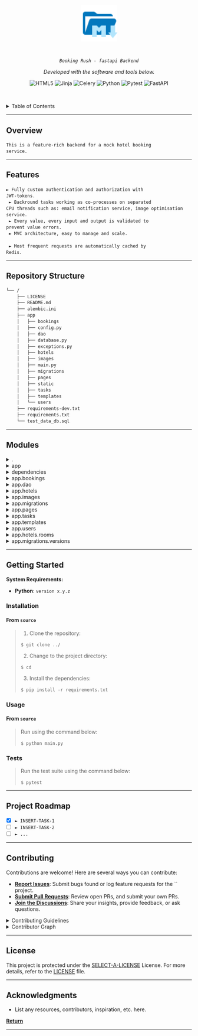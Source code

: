 <p align="center">
  <img src="https://raw.githubusercontent.com/PKief/vscode-material-icon-theme/ec559a9f6bfd399b82bb44393651661b08aaf7ba/icons/folder-markdown-open.svg" width="100" alt="project-logo">
</p>
<p align="center">
    <h1 align="center"></h1>
</p>
<p align="center">
    <em><code>Booking Rush - fastapi Backend</code></em>
</p>
<p align="center">
	<!-- local repository, no metadata badges. -->
<p>
<p align="center">
		<em>Developed with the software and tools below.</em>
</p>
<p align="center">
	<img src="https://img.shields.io/badge/HTML5-E34F26.svg?style=default&logo=HTML5&logoColor=white" alt="HTML5">
	<img src="https://img.shields.io/badge/Jinja-B41717.svg?style=default&logo=Jinja&logoColor=white" alt="Jinja">
	<img src="https://img.shields.io/badge/Celery-37814A.svg?style=default&logo=Celery&logoColor=white" alt="Celery">
	<img src="https://img.shields.io/badge/Python-3776AB.svg?style=default&logo=Python&logoColor=white" alt="Python">
	<img src="https://img.shields.io/badge/Pytest-0A9EDC.svg?style=default&logo=Pytest&logoColor=white" alt="Pytest">
	<img src="https://img.shields.io/badge/FastAPI-009688.svg?style=default&logo=FastAPI&logoColor=white" alt="FastAPI">
</p>

<br><!-- TABLE OF CONTENTS -->
<details>
  <summary>Table of Contents</summary><br>

- [ Overview](#-overview)
- [ Features](#-features)
- [ Repository Structure](#-repository-structure)
- [ Modules](#-modules)
- [ Getting Started](#-getting-started)
  - [ Installation](#-installation)
  - [ Usage](#-usage)
  - [ Tests](#-tests)
- [ Project Roadmap](#-project-roadmap)
- [ Contributing](#-contributing)
- [ License](#-license)
- [ Acknowledgments](#-acknowledgments)
</details>
<hr>

##  Overview

<code>This is a feature-rich backend for a mock hotel booking service.</code>

---

##  Features

<code>► Fully custom authentication and authorization with JWT-tokens. <br>
► Backround tasks working as co-processes on separated CPU threads such as: email notification service, image optimisation service. <br>
► Every value, every input and output is validated to prevent value errors. <br>
► MVC architecture, easy to manage and scale. <br>
► Most frequent requests are automatically cached by Redis.</code>

---

##  Repository Structure

```sh
└── /
    ├── LICENSE
    ├── README.md
    ├── alembic.ini
    ├── app
    │   ├── bookings
    │   ├── config.py
    │   ├── dao
    │   ├── database.py
    │   ├── exceptions.py
    │   ├── hotels
    │   ├── images
    │   ├── main.py
    │   ├── migrations
    │   ├── pages
    │   ├── static
    │   ├── tasks
    │   ├── templates
    │   └── users
    ├── requirements-dev.txt
    ├── requirements.txt
    └── test_data_db.sql
```

---

##  Modules

<details closed><summary>.</summary>

| File                                                                             | Summary                         |
| ---                                                                              | ---                             |
| [requirements-dev.txt](requirements-dev.txt)                                     | <code>► Dev and testing dependencies: mypy type checker, pytest and such.</code> |
| [requirements.txt](requirements.txt)                                             | <code>► Essential dependencies to run the app.</code> |
| [test_data_db.sql](test_data_db.sql)                                             | <code>► Some test data from travel.yandex.ru to feed into the database.</code> |

</details>

<details closed><summary>app</summary>

| File                               | Summary                         |
| ---                                | ---                             |
| [config.py](app/config.py)         | <code>► Adds all necessary values from the .env file ()</code> |
| [database.py](app/database.py)     | <code>► INSERT-TEXT-HERE</code> |
| [exceptions.py](app/exceptions.py) | <code>► INSERT-TEXT-HERE</code> |
| [main.py](app/main.py)             | <code>► INSERT-TEXT-HERE</code> |

</details>

<details closed><summary>dependencies</summary>

| File                                              | Summary                         |
| ---                                               | ---                             |
| [dependencies.txt](dependencies/dependencies.txt) | <code>► INSERT-TEXT-HERE</code> |

</details>

<details closed><summary>app.bookings</summary>

| File                                  | Summary                         |
| ---                                   | ---                             |
| [dao.py](app/bookings/dao.py)         | <code>► INSERT-TEXT-HERE</code> |
| [models.py](app/bookings/models.py)   | <code>► INSERT-TEXT-HERE</code> |
| [router.py](app/bookings/router.py)   | <code>► INSERT-TEXT-HERE</code> |
| [schemas.py](app/bookings/schemas.py) | <code>► INSERT-TEXT-HERE</code> |

</details>

<details closed><summary>app.dao</summary>

| File                       | Summary                         |
| ---                        | ---                             |
| [base.py](app/dao/base.py) | <code>► INSERT-TEXT-HERE</code> |

</details>

<details closed><summary>app.hotels</summary>

| File                                | Summary                         |
| ---                                 | ---                             |
| [dao.py](app/hotels/dao.py)         | <code>► INSERT-TEXT-HERE</code> |
| [models.py](app/hotels/models.py)   | <code>► INSERT-TEXT-HERE</code> |
| [router.py](app/hotels/router.py)   | <code>► INSERT-TEXT-HERE</code> |
| [schemas.py](app/hotels/schemas.py) | <code>► INSERT-TEXT-HERE</code> |

</details>

<details closed><summary>app.images</summary>

| File                              | Summary                         |
| ---                               | ---                             |
| [router.py](app/images/router.py) | <code>► INSERT-TEXT-HERE</code> |

</details>

<details closed><summary>app.migrations</summary>

| File                                            | Summary                         |
| ---                                             | ---                             |
| [env.py](app/migrations/env.py)                 | <code>► INSERT-TEXT-HERE</code> |
| [script.py.mako](app/migrations/script.py.mako) | <code>► INSERT-TEXT-HERE</code> |

</details>

<details closed><summary>app.pages</summary>

| File                             | Summary                         |
| ---                              | ---                             |
| [router.py](app/pages/router.py) | <code>► INSERT-TEXT-HERE</code> |

</details>

<details closed><summary>app.tasks</summary>

| File                                               | Summary                         |
| ---                                                | ---                             |
| [celery.py](app/tasks/celery.py)                   | <code>► INSERT-TEXT-HERE</code> |
| [email_templates.py](app/tasks/email_templates.py) | <code>► INSERT-TEXT-HERE</code> |
| [tasks.py](app/tasks/tasks.py)                     | <code>► INSERT-TEXT-HERE</code> |

</details>

<details closed><summary>app.templates</summary>

| File                                     | Summary                         |
| ---                                      | ---                             |
| [hotels.html](app/templates/hotels.html) | <code>► INSERT-TEXT-HERE</code> |

</details>

<details closed><summary>app.users</summary>

| File                                         | Summary                         |
| ---                                          | ---                             |
| [auth.py](app/users/auth.py)                 | <code>► INSERT-TEXT-HERE</code> |
| [dao.py](app/users/dao.py)                   | <code>► INSERT-TEXT-HERE</code> |
| [dependencies.py](app/users/dependencies.py) | <code>► INSERT-TEXT-HERE</code> |
| [models.py](app/users/models.py)             | <code>► INSERT-TEXT-HERE</code> |
| [router.py](app/users/router.py)             | <code>► INSERT-TEXT-HERE</code> |
| [schemas.py](app/users/schemas.py)           | <code>► INSERT-TEXT-HERE</code> |

</details>

<details closed><summary>app.hotels.rooms</summary>

| File                                      | Summary                         |
| ---                                       | ---                             |
| [dao.py](app/hotels/rooms/dao.py)         | <code>► INSERT-TEXT-HERE</code> |
| [models.py](app/hotels/rooms/models.py)   | <code>► INSERT-TEXT-HERE</code> |
| [router.py](app/hotels/rooms/router.py)   | <code>► INSERT-TEXT-HERE</code> |
| [schemas.py](app/hotels/rooms/schemas.py) | <code>► INSERT-TEXT-HERE</code> |

</details>

<details closed><summary>app.migrations.versions</summary>

| File                                                                                       | Summary                         |
| ---                                                                                        | ---                             |
| [374e04a9dc03_.py](app/migrations/versions/374e04a9dc03_.py)                               | <code>► INSERT-TEXT-HERE</code> |
| [ab7be87f4325_first_migration.py](app/migrations/versions/ab7be87f4325_first_migration.py) | <code>► INSERT-TEXT-HERE</code> |

</details>

---

##  Getting Started

**System Requirements:**

* **Python**: `version x.y.z`

###  Installation

<h4>From <code>source</code></h4>

> 1. Clone the  repository:
>
> ```console
> $ git clone ../
> ```
>
> 2. Change to the project directory:
> ```console
> $ cd
> ```
>
> 3. Install the dependencies:
> ```console
> $ pip install -r requirements.txt
> ```

###  Usage

<h4>From <code>source</code></h4>

> Run  using the command below:
> ```console
> $ python main.py
> ```

###  Tests

> Run the test suite using the command below:
> ```console
> $ pytest
> ```

---

##  Project Roadmap

- [X] `► INSERT-TASK-1`
- [ ] `► INSERT-TASK-2`
- [ ] `► ...`

---

##  Contributing

Contributions are welcome! Here are several ways you can contribute:

- **[Report Issues](https://local/FastAPI_service/issues)**: Submit bugs found or log feature requests for the `` project.
- **[Submit Pull Requests](https://local/FastAPI_service/blob/main/CONTRIBUTING.md)**: Review open PRs, and submit your own PRs.
- **[Join the Discussions](https://local/FastAPI_service/discussions)**: Share your insights, provide feedback, or ask questions.

<details closed>
<summary>Contributing Guidelines</summary>

1. **Fork the Repository**: Start by forking the project repository to your local account.
2. **Clone Locally**: Clone the forked repository to your local machine using a git client.
   ```sh
   git clone ../
   ```
3. **Create a New Branch**: Always work on a new branch, giving it a descriptive name.
   ```sh
   git checkout -b new-feature-x
   ```
4. **Make Your Changes**: Develop and test your changes locally.
5. **Commit Your Changes**: Commit with a clear message describing your updates.
   ```sh
   git commit -m 'Implemented new feature x.'
   ```
6. **Push to local**: Push the changes to your forked repository.
   ```sh
   git push origin new-feature-x
   ```
7. **Submit a Pull Request**: Create a PR against the original project repository. Clearly describe the changes and their motivations.
8. **Review**: Once your PR is reviewed and approved, it will be merged into the main branch. Congratulations on your contribution!
</details>

<details closed>
<summary>Contributor Graph</summary>
<br>
<p align="center">
   <a href="https://local{/FastAPI_service/}graphs/contributors">
      <img src="https://contrib.rocks/image?repo=FastAPI_service">
   </a>
</p>
</details>

---

##  License

This project is protected under the [SELECT-A-LICENSE](https://choosealicense.com/licenses) License. For more details, refer to the [LICENSE](https://choosealicense.com/licenses/) file.

---

##  Acknowledgments

- List any resources, contributors, inspiration, etc. here.

[**Return**](#-overview)

---
